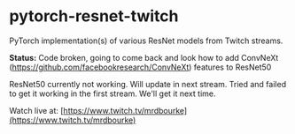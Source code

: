 # pytorch-resnet-twitch
PyTorch implementation(s) of various ResNet models from Twitch streams.

**Status:** Code broken, going to come back and look how to add ConvNeXt (https://github.com/facebookresearch/ConvNeXt) features to ResNet50

ResNet50 currently not working. Will update in next stream. Tried and failed to get it working in the first stream. We'll get it next time.

Watch live at: [https://www.twitch.tv/mrdbourke](https://www.twitch.tv/mrdbourke)
